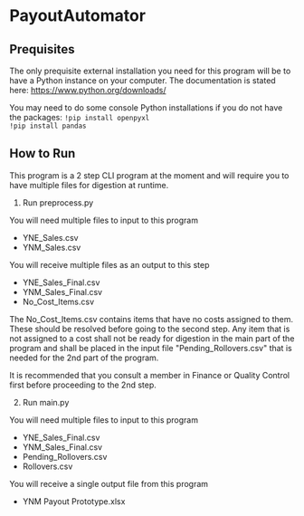 # PayoutAutomator

## Prequisites

The only prequisite external installation you need for this program will be to have a Python instance on your computer. The documentation is stated here:
https://www.python.org/downloads/

You may need to do some console Python installations if you do not have the packages:
`!pip install openpyxl` \
`!pip install pandas`

## How to Run

This program is a 2 step CLI program at the moment and will require you to have multiple files for digestion at runtime.

1) Run preprocess.py

You will need multiple files to input to this program
- YNE_Sales.csv
- YNM_Sales.csv

You will receive multiple files as an output to this step
- YNE_Sales_Final.csv
- YNM_Sales_Final.csv
- No_Cost_Items.csv

The No_Cost_Items.csv contains items that have no costs assigned to them. These should be resolved before going to the second step. Any item that is not assigned to a cost shall not be ready for digestion in the main part of the
program and shall be placed in the input file "Pending_Rollovers.csv" that is needed for the 2nd part of the program.

It is recommended that you consult a member in Finance or Quality Control first before proceeding to the 2nd step.

2) Run main.py

You will need multiple files to input to this program
- YNE_Sales_Final.csv
- YNM_Sales_Final.csv
- Pending_Rollovers.csv
- Rollovers.csv

You will receive a single output file from this program
- YNM Payout Prototype.xlsx